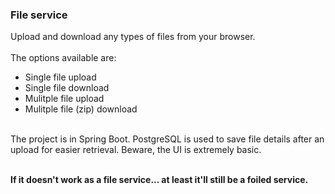 ### File service
Upload and download any types of files from your browser.<br><br>
The options available are:<br>
<ul>
<li>Single file upload</li>
<li>Single file download</li>
<li>Mulitple file upload</li>
<li>Mulitple file (zip) download</li>
</ul><br>
The project is in Spring Boot. PostgreSQL is used to save file details after an upload for easier retrieval. Beware, the UI is extremely basic.<br><br>

<b>If it doesn't work as a file service... at least it'll still be a foiled service.</b>

